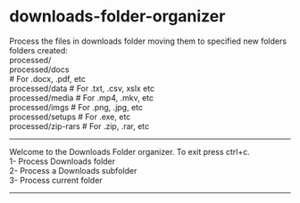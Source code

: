 # downloads-folder-organizer
Process the files in downloads folder moving them to specified new folders
folders created:  
processed/  
processed/docs<br      /># For .docx, .pdf, etc  
processed/data      # For .txt, .csv, xslx etc  
processed/media     # For .mp4, .mkv, etc  
processed/imgs      # For .png, .jpg, etc  
processed/setups    # For .exe, etc  
processed/zip-rars  # For .zip, .rar, etc  

*******************************************************************  
 Welcome to the Downloads Folder organizer. To exit press ctrl+c.  
 1- Process Downloads folder  
 2- Process a Downloads subfolder  
 3- Process current folder  
*******************************************************************  

